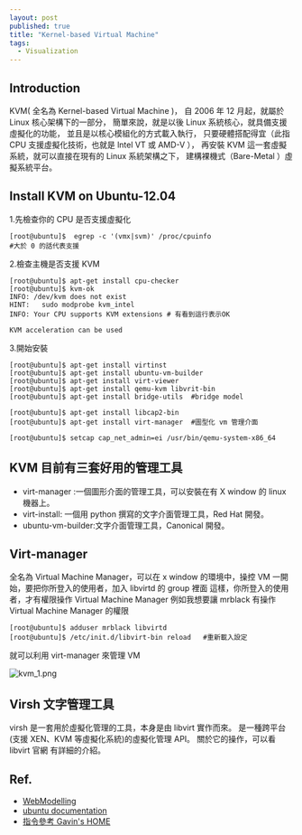 ```yaml
---
layout: post
published: true
title: "Kernel-based Virtual Machine"
tags: 
  - Visualization
---
```


## Introduction
KVM( 全名為 Kernel-based Virtual Machine )，
自 2006 年 12 月起，就屬於 Linux 核心架構下的一部分，
簡單來說，就是以後 Linux 系統核心，就具備支援虛擬化的功能，
並且是以核心模組化的方式載入執行，
只要硬體搭配得宜（此指 CPU 支援虛擬化技術，也就是 lntel VT 或 AMD-V ），
再安裝 KVM 這一套虛擬系統，就可以直接在現有的 Linux 系統架構之下，
建構裸機式（Bare-Metal ）虛擬系統平台。

## Install KVM on Ubuntu-12.04
1.先檢查你的 CPU 是否支援虛擬化

```
[root@ubuntu]$  egrep -c '(vmx|svm)' /proc/cpuinfo
#大於 0 的話代表支援
```

2.檢查主機是否支援 KVM

```
[root@ubuntu]$ apt-get install cpu-checker
[root@ubuntu]$ kvm-ok 
INFO: /dev/kvm does not exist
HINT:   sudo modprobe kvm_intel
INFO: Your CPU supports KVM extensions # 有看到這行表示OK

KVM acceleration can be used
```

3.開始安裝

```
[root@ubuntu]$ apt-get install virtinst
[root@ubuntu]$ apt-get install ubuntu-vm-builder
[root@ubuntu]$ apt-get install virt-viewer
[root@ubuntu]$ apt-get install qemu-kvm libvrit-bin
[root@ubuntu]$ apt-get install bridge-utils  #bridge model

[root@ubuntu]$ apt-get install libcap2-bin
[root@ubuntu]$ apt-get install virt-manager  #圖型化 vm 管理介面

[root@ubuntu]$ setcap cap_net_admin=ei /usr/bin/qemu-system-x86_64
```

## KVM 目前有三套好用的管理工具
- virt-manager :一個圖形介面的管理工具，可以安裝在有 X window 的 linux 機器上。
- virt-install: 一個用 python 撰寫的文字介面管理工具，Red Hat 開發。
- ubuntu-vm-builder:文字介面管理工具，Canonical 開發。

## Virt-manager
全名為 Virtual Machine Manager，可以在 x window 的環境中，操控 VM
一開始，要把你所登入的使用者，加入 libvirtd 的 group 裡面
這樣，你所登入的使用者，才有權限操作 Virtual Machine Manager
例如我想要讓 mrblack 有操作 Virtual Machine Manager 的權限

```
[root@ubuntu]$ adduser mrblack libvirtd
[root@ubuntu]$ /etc/init.d/libvirt-bin reload   #重新載入設定
```

就可以利用 virt-manager 來管理 VM

![kvm_1.png]({{site.baseurl}}/assets/images/blog/kvm_1.png)

## Virsh 文字管理工具
virsh 是一套用於虛擬化管理的工具，本身是由 libvirt 實作而來。
是一種跨平台(支援 XEN、KVM 等虛擬化系統)的虛擬化管理 API。
關於它的操作，可以看 libvirt 官網 有詳細的介紹。

## Ref.
- [WebModelling](http://webmodelling.com/webbits/ubuntu/ubuntu-virtualization.aspx)
- [ubuntu documentation](https://help.ubuntu.com/community/KVM)
- [指令參考 Gavin's HOME](http://chengavin.blogspot.tw/2011/04/kvm.html)

